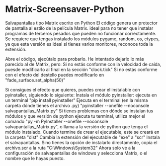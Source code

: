 # Matrix-Screensaver-Python
Salvapantallas tipo Matrix escrito en Python
El código genera un protector de pantalla al estilo de la película Matrix. ideal para no tener que instalar programas de terceros pesados que pueden no funcionar correctamente.
Se requiere que tengas instalado los módulos pygame, random, os, ctypes, ya que esta versión es ideal si tienes varios monitores, reconoce toda la extensión.

Abre el código, ejecútalo para probarlo. He intentado dejarlo lo más parecido al de Matrix, pero:
Si no estás conforme con la velocidad de caída, puesde modificarlo al final en la sección "clock.tick"
Si no estás conforme con el efecto del destello puedes modificarlo en "fade_surface.set_alpha(50)" 

Si consigues el efecto que quieres, puedes crear el instalable con pyinstaller, siguiendo lo siguiente:
Instala el módulo pyinstaller: ejecuta en un terminal "pip install pyinstaller"
Ejecuta en el terminal (en la misma carpeta dónde tienes el archivo .py) "pyinstaller --onefile --noconsole salvapantallas_Matrix.py"
Si tienes problemas con dónde se instalan tus módulos y que versión de python ejecuta tu terminal, utiliza mejor el comando "py -m PyInstaller --onefile --noconsole salvapantallas_Matrix.py", o llama a la versión de python que tenga el módulo instalado.
Cuando termine de crear el ejecutable, este se creará en la carpeta "dist"
Cambia la extensión del ejecutable de "exe" a "scr"
Instala el salvapantallas. Sino tienes la opción de instalarlo directamente, copia el archivo.scr a la ruta "C:\Windows\System32"
Ahora solo ve a la configuración de salvapantallas de windows y selecciona Matrix, o el nombre que le hayas puesto.
